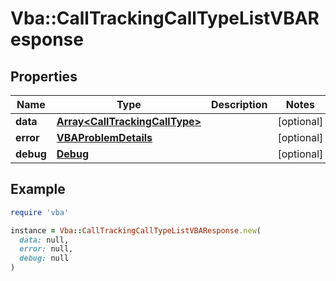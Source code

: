 # Vba::CallTrackingCallTypeListVBAResponse

## Properties

| Name | Type | Description | Notes |
| ---- | ---- | ----------- | ----- |
| **data** | [**Array&lt;CallTrackingCallType&gt;**](CallTrackingCallType.md) |  | [optional] |
| **error** | [**VBAProblemDetails**](VBAProblemDetails.md) |  | [optional] |
| **debug** | [**Debug**](Debug.md) |  | [optional] |

## Example

```ruby
require 'vba'

instance = Vba::CallTrackingCallTypeListVBAResponse.new(
  data: null,
  error: null,
  debug: null
)
```

